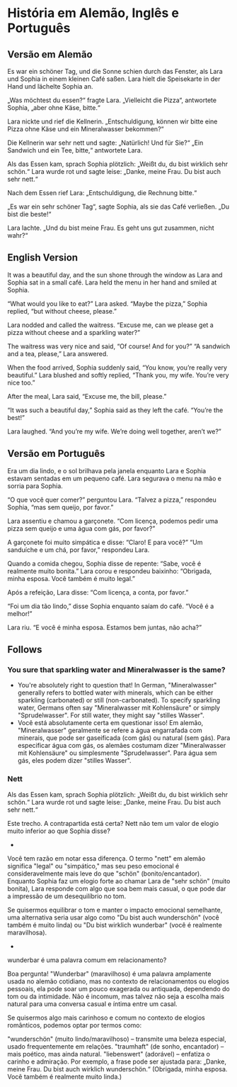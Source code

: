# História em Alemão, Inglês e Português

## Versão em Alemão

Es war ein schöner Tag, und die Sonne schien durch das Fenster, als Lara und Sophia in einem kleinen Café saßen. Lara hielt die Speisekarte in der Hand und lächelte Sophia an.

„Was möchtest du essen?“ fragte Lara.
„Vielleicht die Pizza“, antwortete Sophia, „aber ohne Käse, bitte.“

Lara nickte und rief die Kellnerin. „Entschuldigung, können wir bitte eine Pizza ohne Käse und ein Mineralwasser bekommen?“

Die Kellnerin war sehr nett und sagte: „Natürlich! Und für Sie?“
„Ein Sandwich und ein Tee, bitte,“ antwortete Lara.

Als das Essen kam, sprach Sophia plötzlich: „Weißt du, du bist wirklich sehr schön.“
Lara wurde rot und sagte leise: „Danke, meine Frau. Du bist auch sehr nett.“

Nach dem Essen rief Lara: „Entschuldigung, die Rechnung bitte.“

„Es war ein sehr schöner Tag“, sagte Sophia, als sie das Café verließen. „Du bist die beste!“

Lara lachte. „Und du bist meine Frau. Es geht uns gut zusammen, nicht wahr?“

## English Version

It was a beautiful day, and the sun shone through the window as Lara and Sophia sat in a small café. Lara held the menu in her hand and smiled at Sophia.

“What would you like to eat?” Lara asked.
“Maybe the pizza,” Sophia replied, “but without cheese, please.”

Lara nodded and called the waitress. “Excuse me, can we please get a pizza without cheese and a sparkling water?”

The waitress was very nice and said, “Of course! And for you?”
“A sandwich and a tea, please,” Lara answered.

When the food arrived, Sophia suddenly said, “You know, you’re really very beautiful.”
Lara blushed and softly replied, “Thank you, my wife. You’re very nice too.”

After the meal, Lara said, “Excuse me, the bill, please.”

“It was such a beautiful day,” Sophia said as they left the café. “You’re the best!”

Lara laughed. “And you’re my wife. We’re doing well together, aren’t we?”

## Versão em Português

Era um dia lindo, e o sol brilhava pela janela enquanto Lara e Sophia estavam sentadas em um pequeno café. Lara segurava o menu na mão e sorria para Sophia.

“O que você quer comer?” perguntou Lara.
“Talvez a pizza,” respondeu Sophia, “mas sem queijo, por favor.”

Lara assentiu e chamou a garçonete. “Com licença, podemos pedir uma pizza sem queijo e uma água com gás, por favor?”

A garçonete foi muito simpática e disse: “Claro! E para você?”
“Um sanduíche e um chá, por favor,” respondeu Lara.

Quando a comida chegou, Sophia disse de repente: “Sabe, você é realmente muito bonita.”
Lara corou e respondeu baixinho: “Obrigada, minha esposa. Você também é muito legal.”

Após a refeição, Lara disse: “Com licença, a conta, por favor.”

“Foi um dia tão lindo,” disse Sophia enquanto saíam do café. “Você é a melhor!”

Lara riu. “E você é minha esposa. Estamos bem juntas, não acha?”

## Follows
### You sure that sparkling water and Mineralwasser is the same?
* You're absolutely right to question that! In German, "Mineralwasser" generally refers to bottled water with minerals, which can be either sparkling (carbonated) or still (non-carbonated). To specify sparkling water, Germans often say "Mineralwasser mit Kohlensäure" or simply "Sprudelwasser". For still water, they might say "stilles Wasser".
* Você está absolutamente certa em questionar isso! Em alemão, "Mineralwasser" geralmente se refere a água engarrafada com minerais, que pode ser gaseificada (com gás) ou natural (sem gás). Para especificar água com gás, os alemães costumam dizer "Mineralwasser mit Kohlensäure" ou simplesmente "Sprudelwasser". Para água sem gás, eles podem dizer "stilles Wasser".

### Nett
Als das Essen kam, sprach Sophia plötzlich: „Weißt du, du bist wirklich sehr schön.“
Lara wurde rot und sagte leise: „Danke, meine Frau. Du bist auch sehr nett.“

Este trecho. A contrapartida está certa? Nett não tem um valor de elogio muito inferior ao que Sophia disse?

-

Você tem razão em notar essa diferença. O termo "nett" em alemão significa "legal" ou "simpático," mas seu peso emocional é consideravelmente mais leve do que "schön" (bonito/encantador). Enquanto Sophia faz um elogio forte ao chamar Lara de "sehr schön" (muito bonita), Lara responde com algo que soa bem mais casual, o que pode dar a impressão de um desequilíbrio no tom.

Se quisermos equilibrar o tom e manter o impacto emocional semelhante, uma alternativa seria usar algo como "Du bist auch wunderschön" (você também é muito linda) ou "Du bist wirklich wunderbar" (você é realmente maravilhosa).

-

wunderbar é uma palavra comum em relacionamento? 

Boa pergunta! "Wunderbar" (maravilhoso) é uma palavra amplamente usada no alemão cotidiano, mas no contexto de relacionamentos ou elogios pessoais, ela pode soar um pouco exagerada ou antiquada, dependendo do tom ou da intimidade. Não é incomum, mas talvez não seja a escolha mais natural para uma conversa casual e íntima entre um casal.

Se quisermos algo mais carinhoso e comum no contexto de elogios românticos, podemos optar por termos como:

"wunderschön" (muito lindo/maravilhoso) – transmite uma beleza especial, usado frequentemente em relações.
"traumhaft" (de sonho, encantador) – mais poético, mas ainda natural.
"liebenswert" (adorável) – enfatiza o carinho e admiração.
Por exemplo, a frase pode ser ajustada para:
„Danke, meine Frau. Du bist auch wirklich wunderschön.“
(Obrigada, minha esposa. Você também é realmente muito linda.)

